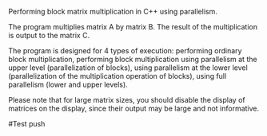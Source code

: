 Performing block matrix multiplication in C++ using parallelism. 

The program multiplies matrix A by matrix B. The result of the multiplication is output to the matrix C. 

The program is designed for 4 types of execution: performing ordinary block multiplication, performing block multiplication using parallelism at the upper level (parallelization of blocks), using parallelism at the lower level (parallelization of the multiplication operation of blocks), using full parallelism (lower and upper levels).

Please note that for large matrix sizes, you should disable the display of matrices on the display, since their output may be large and not informative.

#Test push